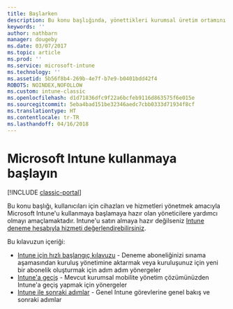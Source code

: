 ```yaml
---
title: Başlarken
description: Bu konu başlığında, yönettikleri kurumsal üretim ortamını Microsoft Intune'a dağıtmaya hazır olan yöneticilere yönergeler sunulmaktadır.
keywords: ''
author: nathbarn
manager: dougeby
ms.date: 03/07/2017
ms.topic: article
ms.prod: ''
ms.service: microsoft-intune
ms.technology: ''
ms.assetid: 5b56f8b4-269b-4e7f-b7e9-b0401bdd42f4
ROBOTS: NOINDEX,NOFOLLOW
ms.custom: intune-classic
ms.openlocfilehash: d1d71836dfc9f22a6bcfeb9116d863575f6e015e
ms.sourcegitcommit: 5eba4bad151be32346aedc7cbb0333d71934f8cf
ms.translationtype: HT
ms.contentlocale: tr-TR
ms.lasthandoff: 04/16/2018
---
```

# <a name="get-started-with-microsoft-intune"></a>Microsoft Intune kullanmaya başlayın

[!INCLUDE [classic-portal](../includes/classic-portal.md)]

Bu konu başlığı, kullanıcıları için cihazları ve hizmetleri yönetmek amacıyla Microsoft Intune'u kullanmaya başlamaya hazır olan yöneticilere yardımcı olmayı amaçlamaktadır. Intune'u satın almaya hazır değilseniz [Intune deneme hesabıyla hizmeti değerlendirebilirsiniz](/intune-classic/understand-explore/mobile-device-management-trial-guide-microsoft-intune).

Bu kılavuzun içeriği:
- [Intune için hızlı başlangıç kılavuzu](/intune/setup-steps) - Deneme aboneliğinizi sınama aşamasından kuruluş yönetimine aktarmak veya kuruluşunuz için yeni bir abonelik oluşturmak için adım adım yönergeler
- [Intune'a geçiş](/intune/migration-guide) - Mevcut kurumsal mobilite yönetim çözümünüzden Intune'a geçiş yapmak için yönergeler
- [Intune ile sonraki adımlar](prevent-company-data-leaks-from-Office-365-mobile-apps.md) - Genel Intune görevlerine genel bakış ve sonraki adımlar
